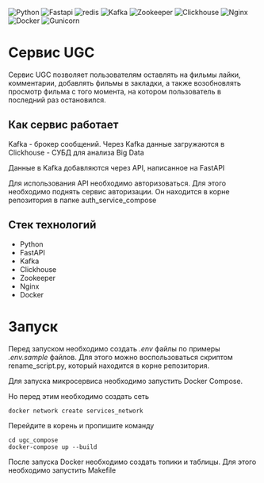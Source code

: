 ![Python](https://img.shields.io/badge/Python-14354C?style=badge&logo=python&logoColor=white)
![Fastapi](https://img.shields.io/badge/Fastapi-000000?style=badge&logo=fastapi&logoColor=white)
![redis](https://img.shields.io/badge/redis-%23DD0031.svg?&style=badge&logo=redis&logoColor=white)
![Kafka](https://img.shields.io/badge/Kafka-FFFFFF?.svg?style=Kafka&logo=kafka)
![Zookeeper](https://img.shields.io/badge/Zookeeper-37F04D?.svg?style=Zookeeper&logo=Zookeeper&logoColor=yellow)
![Clickhouse](https://img.shields.io/badge/Clickhouse-FFFFFF?.svg?style=Clickhouse&logo=Clickhouse&logoColor=yellow)
![Nginx](https://img.shields.io/badge/Nginx-000000?style=badge&logo=nginx&logoColor=white)
![Docker](https://img.shields.io/badge/docker-%230db7ed.svg?style=badge&logo=docker&logoColor=white)
![Gunicorn](https://img.shields.io/badge/Gunicorn-000000?.svg?style=Gunicorn&logo=Gunicorn&logoColor=green)

# Сервис UGC

Сервис UGC позволяет пользователям оставлять на фильмы лайки, комментарии, добавлять фильмы в закладки, а также
возобновлять просмотр фильма с того момента, на котором пользователь в последний раз остановился.

## Как сервис работает

Kafka - брокер сообщений. Через Kafka данные загружаются в Clickhouse - СУБД для анализа Big Data

Данные в Kafka добавляются через API, написанное на FastAPI

Для использования API необходимо авторизоваться. Для этого необходимо поднять сервис авторизации. Он находится в корне
репозитория в папке auth_service_compose

## Стек технологий

- Python
- FastAPI
- Kafka
- Clickhouse
- Zookeeper
- Nginx
- Docker

# Запуск

Перед запуском необходимо создать _.env_ файлы по примеры _.env.sample_ файлов. Для этого можно воспользоваться скриптом
rename_script.py, который находится в корне репозитория.

Для запуска микросервиса необходимо запустить Docker Compose.

Но перед этим необходимо создать сеть

```
docker network create services_network
```

Перейдите в корень и пропишите команду

```
cd ugc_compose
docker-compose up --build
```

После запуска Docker необходимо создать топики и таблицы. Для этого необходимо запустить Makefile